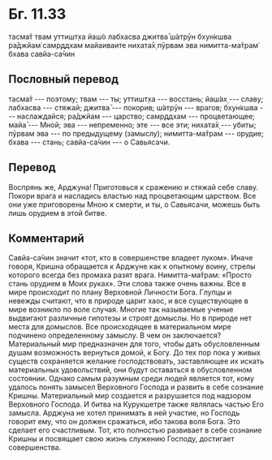 # Бг. 11.33

тасма̄т твам уттишт̣ха йаш́о лабхасва джитва̄ ш́атрӯн бхун̇кшва ра̄джйам̇
самр̣ддхам майаиваите нихата̄х̣ пӯрвам эва нимитта-ма̄трам̇ бхава савйа-са̄чин

## Пословный перевод

тасма̄т --- поэтому; твам --- ты; уттишт̣ха --- восстань; йаш́ах̣ --- славу;
лабхасва --- стяжай; джитва̄ --- покорив; ш́атрӯн --- врагов; бхун̇кшва ---
наслаждайся; ра̄джйам --- царство; самр̣ддхам --- процветающее; майа̄ ---
Мной; эва --- непременно; эте --- все эти; нихата̄х̣ --- убиты; пӯрвам эва
--- по предыдущему (замыслу); нимитта-ма̄трам --- орудие; бхава ---
стань; савйа-са̄чин --- о Савьясачи.

## Перевод

Воспрянь же, Арджуна! Приготовься к сражению и стяжай себе славу. Покори
врага и насладись властью над процветающим царством. Все они уже
приговорены Мною к смерти, и ты, о Савьясачи, можешь быть лишь орудием в
этой битве.

## Комментарий

Савйа-са̄чин значит «тот, кто в совершенстве владеет луком». Иначе
говоря, Кришна обращается к Арджуне как к опытному воину, стрелы
которого всегда без промаха разят врага. Нимитта-ма̄трам: «Просто стань
орудием в Моих руках». Эти слова также очень важны. Все в мире
происходит по плану Верховной Личности Бога. Глупцы и невежды считают,
что в природе царит хаос, и все существующее в мире возникло по воле
случая. Многие так называемые ученые выдвигают различные гипотезы и
строят домыслы. Но в природе нет места для домыслов. Все происходящее в
материальном мире подчинено определенному замыслу. В чем он заключается?
Материальный мир предназначен для того, чтобы дать обусловленным душам
возможность вернуться домой, к Богу. До тех пор пока у живых существ
сохраняется желание господствовать, заставляющее их искать материальных
удовольствий, они будут оставаться в обусловленном состоянии. Однако
самым разумным среди людей является тот, кому удалось понять замысел
Верховного Господа и развить в себе сознание Кришны. Материальный мир
создается и разрушается под надзором Верховного Господа. И битва на
Курукшетре также являлась частью Его замысла. Арджуна не хотел принимать
в ней участие, но Господь говорит ему, что он должен сражаться, ибо
такова воля Бога. Это сделает его счастливым. Тот, кто полностью
развивает в себе сознание Кришны и посвящает свою жизнь служению
Господу, достигает совершенства.
